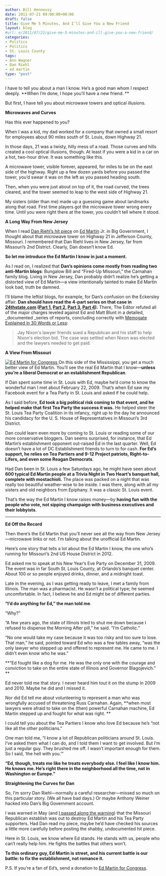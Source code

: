 ```yaml
---
author: Bill Hennessy
date: 2011-07-21 09:00:00+00:00
draft: false
title: Give Me 5 Minutes, And I’ll Give You a New Friend
layout: blog
#url: e/2011/07/21/give-me-5-minutes-and-ill-give-you-a-new-friend/
categories:
- Politics
- Politics
- St. Louis County
tags:
- Ann Wagner
- Dan Riehl
- ed martin
type: "post"
---
```


I have to tell you about a man I know. He’s a good man whom I respect deeply. **When I’m done, I hope you’ll have a new friend. **

But first, I have tell you about microwave towers and optical illusions.

**Microwaves and Curves**

Has this ever happened to you?

When I was a kid, my dad worked for a company that owned a small resort for employees about 90 miles south of St. Louis, down Highway 21. 

In those days, 21 was a twisty, hilly mess of a road. Those curves and hills created a cool optical illusions, though. At least if you were a kid in a car on a hot, two-hour drive. It was something like this. 

A microwave tower, visible forever, appeared, for miles to be on the east side of the highway. Right up a few dozen yards before you passed the tower, you’d swear it was on the left as you passed heading south. 

Then, when you were just about on top of it, the road curved, the trees cleared, and the tower seemed to leap to the west side of Highway 21. 

My sisters (older than me) made up a guessing game about landmarks along that road. First time players got the microwave tower wrong every time. Until you were right there at the tower, you couldn’t tell where it stood. 

**A Long Way From New Jersey**

When I read [Dan Riehl’s hit piece](https://biggovernment.com/driehl/2011/07/20/ann-wagner-bests-ed-martin-in-missouri-2nd-district-on-all-fronts/) on [Ed Martin](https://edmartinforcongress.com/) Jr. in Big Government, I thought about that microwave tower on Highway 21 in Jefferson County, Missouri. I remembered that Dan Riehl lives in New Jersey, far from Missouri’s 2nd District. Clearly, Dan doesn’t know Ed. 

**So let me introduce the Ed Martin I know in just a moment.**

As I read on, I realized that **Dan’s opinions come mostly from reading two anti-Martin blogs**: Bungalow Bill and “Fired-Up Missouri,” the Carnahan family blog. Living in New Jersey, Dan probably didn’t realize he’s getting a distorted view of Ed Martin—a view intentionally tainted to make Ed Martin look bad, truth be damned. 

I’ll blame the leftist blogs, for example, for Dan’s confusion on the Eckersley affair. **Dan should have read the 4-part series on that case in **[**24thstate.com**](https://www.24thstate.com/ed-martin/page/2/)** (**[**Part 1**](https://www.24thstate.com/2010/10/russ-carnahan-ad-falsely-calls-scott-eckersley-whistleblower.html)**, **[**Part 2**](https://www.24thstate.com/2010/10/scott-eckersley-was-tardy-exhausted-and-admits-he-deserved-to-be-fired.html)**, **[**Part 3**](https://www.24thstate.com/2010/10/scott-eckersley-was-also-insubordinate.html)**, **[**Part 4**](https://www.24thstate.com/2010/10/eckersley-and-memogate-wrap-up.html)**).** There, The Editor refuted all of the major charges leveled against Ed and Matt Blunt in a detailed, _documented _series of reports, concluding correctly with [Memogate Explained in 30 Words or Less](https://www.24thstate.com/2010/10/memogate-explained-in-30-words-or-less.html):



>   Jay Nixon's lawyer friends sued a Republican and his staff to help Nixon's election bid. The case was settled when Nixon was elected and the lawyers needed to get paid.  





**A View From Missouri**

[![Ed Martin for Congress](https://hennessysview.com/wp-content/uploads/2011/07/ed-martin-kickoff_thumb.jpg)
](https://hennessysview.com/wp-content/uploads/2011/07/ed-martin-kickoff.jpg)On this side of the Mississippi, you get a much better view of Ed Martin. You’ll see the real Ed Martin that I know—**unless you’re a liberal Democrat or an establishment Republican**. 

If Dan spent some time in St. Louis with Ed, maybe he’d come to know the wonderful man I met about February 22, 2009. That’s when Ed saw my Facebook event for a Tea Party in St. Louis and asked if he could help. 

As I said before, **Ed took a big political risk coming to that event, and he helped make that first Tea Party the success it was.** He helped steer the St. Louis Tea Party Coalition in its infancy, right up to the day he announced his candidacy for the U. S. House of Representatives in Missouri’s 3rd District. 

Dan could learn even more by coming to St. Louis or reading some of our more conservative bloggers. Dan seems surprised, for instance, that Ed Martin’s establishment opponent out-raised Ed in the last quarter. Well, Ed doesn’t have a lot of DC Establishment friends to turn to for cash. **For Ed’s support, he relies on Tea Partiers and 9-12 Project patriots, Right-to-Lifers, and even some Reagan Democrats**. 

Had Dan been in St. Louis a few Saturdays ago, he might have seen about **600 typical Ed Martin people at a Trivia Night in Two Heart’s banquet hall, complete with mostachioli.** The place was packed on a night that was really too beautiful weather-wise to be inside. I was there, along with all my sisters and old neighbors from Epiphany. It was a classic St. Louis event. 

That’s the way the Ed Martin I know raises money—by **having fun with the people who vote, not sipping champaign with business executives and their lobbyists**.

****

**Ed Off the Record**

Then there’s the Ed Martin that you’ll never see all the way from New Jersey—microwave links or not. I’m talking about the unofficial Ed Martin. 

Here’s one story that tells a lot about the Ed Martin I know, the one who’s running for Missouri’s 2nd US House District in 2012.

Ed asked me to speak at his New Year’s Eve Party on December 31, 2009. The event was in far South St. Louis County, at Orlando’s banquet center. About 100 or so people enjoyed drinks, dinner, and a midnight toast.

Late in the evening, as I was getting ready to leave, I met a family from Illinois. The man was a pharmacist. He wasn’t a political type; he seemed uncomfortable. In fact, I believe he and Ed might be of different parties.

**“I’d do anything for Ed,” the man told me**. 

“Why?”

“A few years ago, the state of Illinois tried to shut me down because I refused to dispense the Morning After pill,” he said. “I’m Catholic.”

“No one would take my case because it was too risky and too sure to lose. That man,” he said, pointed toward Ed who was a few tables away, “was the only lawyer who stepped up and offered to represent me. He came to me. I didn’t even know who he was.”

**“Ed fought like a dog for me. He was the only one with the courage and conviction to take on the entire state of Illinois and Governor Blagojevich.” **

Ed never told me that story. I never heard him tout it on the stump in 2009 and 2010. Maybe he did and I missed it. 

Nor did Ed tell me about volunteering to represent a man who was wrongfully accused of threatening Russ Carnahan. Again, **when most lawyers were afraid to take on the (then) powerful Carnahan machine, Ed Martin stepped up and fought for what was right. **

I could tell you about the Tea Partiers I know who love Ed because he’s “not like all the other politicians.” 

One man told me, “I know a lot of Republican politicians around St. Louis. I’ve asked them what I can do, and I told them I want to get involved. But I’m just a regular guy. They brushed me off. I wasn’t important enough for them. So I said, ‘the hell with you.’”

**“Ed, though, treats me like he treats everybody else. I feel like I know him. He knows me. He’s right there in the neighborhood all the time, not in Washington or Europe.”**

**Straightening the Curves for Dan**

So, I’m sorry Dan Riehl—normally a careful researcher—missed so much on this particular story. (We all have bad days.) Or maybe Anthony Weiner hacked into Dan’s Big Government account. 

I was warned in May (and [I passed along the warning](https://hennessysview.com/campaigns-and-elections/name-the-one-tea-partier-in-the-race/)) that the Missouri Republican establish was out to destroy Ed Martin and his Tea Party supporters. Had Dan read my piece, maybe he’d have checked his sources a little more carefully before posting the shabby, undocumented hit piece. 

Here in St. Louis, we know where Ed stands. He stands with us, people who can’t really help him. He fights the battles that others won’t. 

**To this ordinary guy, Ed Martin is street, and his current battle is our battle: to fix the establishment, not romance it.**

P.S. If you’re a fan of Ed’s, send a donation to [Ed Martin for Congress](https://edmartinforcongress.com).
